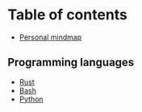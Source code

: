# Table of contents

* [Personal mindmap](README.md)

## Programming languages

* [Rust](programming-languages/rust.md)
* [Bash](programming-languages/bash.md)
* [Python](programming-languages/python.md)

